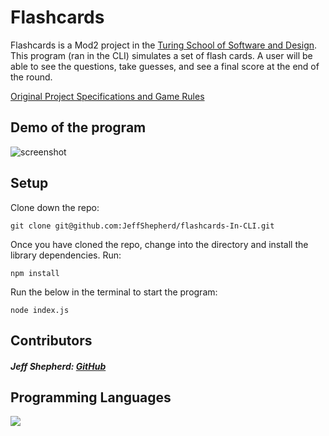 # **Flashcards**

Flashcards is a Mod2 project in the [Turing School of Software and Design](https://turing.io/). This program (ran in the CLI) simulates a set of flash cards. A user will be able to see the questions, take guesses, and see a final score at the end of the round.

[Original Project Specifications and Game Rules](https://frontend.turing.io/projects/flash-cards.html)


## Demo of the program
![screenshot](./assets/flashcards.gif)


## Setup

Clone down the repo:

```
git clone git@github.com:JeffShepherd/flashcards-In-CLI.git
```

Once you have cloned the repo, change into the directory and install the library dependencies. Run:

```
npm install
```

Run the below in the terminal to start the program: 

```
node index.js
```

## Contributors
##### Jeff Shepherd: [GitHub](https://github.com/JeffShepherd)


## Programming Languages
 <img src="https://img.shields.io/badge/javascript%20-%23323330.svg?&style=for-the-badge&logo=javascript&logoColor=%23F7DF1E"/>

